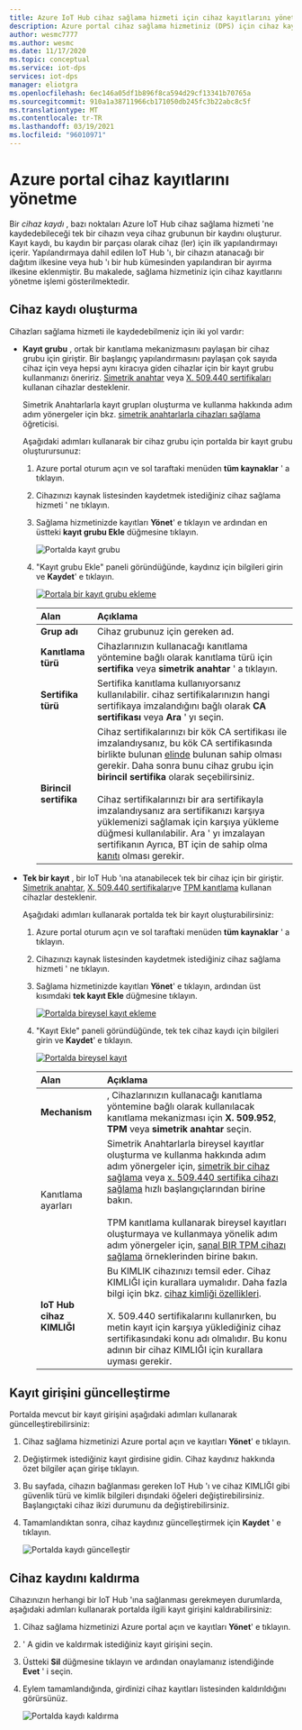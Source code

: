 ```yaml
---
title: Azure IoT Hub cihaz sağlama hizmeti için cihaz kayıtlarını yönetme Azure portal
description: Azure portal cihaz sağlama hizmetiniz (DPS) için cihaz kayıtlarını yönetme
author: wesmc7777
ms.author: wesmc
ms.date: 11/17/2020
ms.topic: conceptual
ms.service: iot-dps
services: iot-dps
manager: eliotgra
ms.openlocfilehash: 6ec146a05df1b896f8ca594d29cf13341b70765a
ms.sourcegitcommit: 910a1a38711966cb171050db245fc3b22abc8c5f
ms.translationtype: MT
ms.contentlocale: tr-TR
ms.lasthandoff: 03/19/2021
ms.locfileid: "96010971"
---
```

# <a name="how-to-manage-device-enrollments-with-azure-portal"></a>Azure portal cihaz kayıtlarını yönetme

Bir *cihaz kaydı* , bazı noktaları Azure IoT Hub cihaz sağlama hizmeti 'ne kaydedebileceği tek bir cihazın veya cihaz grubunun bir kaydını oluşturur. Kayıt kaydı, bu kaydın bir parçası olarak cihaz (ler) için ilk yapılandırmayı içerir. Yapılandırmaya dahil edilen IoT Hub 'ı, bir cihazın atanacağı bir dağıtım ilkesine veya hub 'ı bir hub kümesinden yapılandıran bir ayırma ilkesine eklenmiştir. Bu makalede, sağlama hizmetiniz için cihaz kayıtlarını yönetme işlemi gösterilmektedir.


## <a name="create-a-device-enrollment"></a>Cihaz kaydı oluşturma

Cihazları sağlama hizmeti ile kaydedebilmeniz için iki yol vardır:

* **Kayıt grubu** , ortak bir kanıtlama mekanizmasını paylaşan bir cihaz grubu için giriştir. Bir başlangıç yapılandırmasını paylaşan çok sayıda cihaz için veya hepsi aynı kiracıya giden cihazlar için bir kayıt grubu kullanmanızı öneririz. [Simetrik anahtar](concepts-symmetric-key-attestation.md) veya [X. 509.440 sertifikaları](concepts-x509-attestation.md) kullanan cihazlar desteklenir. 

    Simetrik Anahtarlarla kayıt grupları oluşturma ve kullanma hakkında adım adım yönergeler için bkz. [simetrik anahtarlarla cihazları sağlama](how-to-legacy-device-symm-key.md) öğreticisi.

    Aşağıdaki adımları kullanarak bir cihaz grubu için portalda bir kayıt grubu oluşturursunuz:

    1. Azure portal oturum açın ve sol taraftaki menüden **tüm kaynaklar** ' a tıklayın.  
    1. Cihazınızı kaynak listesinden kaydetmek istediğiniz cihaz sağlama hizmeti ' ne tıklayın.  
    1. Sağlama hizmetinizde kayıtları **Yönet**' e tıklayın ve ardından en üstteki **kayıt grubu Ekle** düğmesine tıklayın.  
     
        ![Portalda kayıt grubu](./media/how-to-manage-enrollments/add-group-enrollment.png)
        
    1. "Kayıt grubu Ekle" paneli göründüğünde, kaydınız için bilgileri girin ve **Kaydet**' e tıklayın.  
     
        [![Portala bir kayıt grubu ekleme](./media/how-to-manage-enrollments/group-enrollment.png)](./media/how-to-manage-enrollments/group-enrollment.png#lightbox)
        
        | Alan | Açıklama |
        | :--- | :--- |
        | **Grup adı** | Cihaz grubunuz için gereken ad. |
        | **Kanıtlama türü** | Cihazlarınızın kullanacağı kanıtlama yöntemine bağlı olarak kanıtlama türü için **sertifika** veya **simetrik anahtar** ' a tıklayın. |
        | **Sertifika türü** | Sertifika kanıtlama kullanıyorsanız kullanılabilir. cihaz sertifikalarınızın hangi sertifikaya imzalandığını bağlı olarak **CA sertifikası** veya **Ara** ' yı seçin. |
        | **Birincil sertifika** | Cihaz sertifikalarınızı bir kök CA sertifikası ile imzalandıysanız, bu kök CA sertifikasında birlikte bulunan [elinde](how-to-verify-certificates.md) bulunan sahip olması gerekir. Daha sonra bunu cihaz grubu için **birincil sertifika** olarak seçebilirsiniz.<br><br>Cihaz sertifikalarınızı bir ara sertifikayla imzalandıysanız ara sertifikanızı karşıya yüklemenizi sağlamak için karşıya yükleme düğmesi kullanılabilir. Ara ' yı imzalayan sertifikanın Ayrıca, BT için de sahip olma [kanıtı](how-to-verify-certificates.md) olması gerekir. |

        
    

* **Tek bir kayıt** , bir IoT Hub 'ına atanabilecek tek bir cihaz için bir giriştir. [Simetrik anahtar](concepts-symmetric-key-attestation.md), [X. 509.440 sertifikaları](concepts-x509-attestation.md)ve [TPM kanıtlama](concepts-tpm-attestation.md) kullanan cihazlar desteklenir. 

    Aşağıdaki adımları kullanarak portalda tek bir kayıt oluşturabilirsiniz:

    1. Azure portal oturum açın ve sol taraftaki menüden **tüm kaynaklar** ' a tıklayın.
    1. Cihazınızı kaynak listesinden kaydetmek istediğiniz cihaz sağlama hizmeti ' ne tıklayın.
    1. Sağlama hizmetinizde kayıtları **Yönet**' e tıklayın, ardından üst kısımdaki **tek kayıt Ekle** düğmesine tıklayın.   

       [![Portalda bireysel kayıt ekleme](./media/how-to-manage-enrollments/add-individual-enrollment.png)](./media/how-to-manage-enrollments/add-individual-enrollment.png#lightbox)

    1. "Kayıt Ekle" paneli göründüğünde, tek tek cihaz kaydı için bilgileri girin ve **Kaydet**' e tıklayın. 
     
        [![Portalda bireysel kayıt](./media/how-to-manage-enrollments/individual-enrollment.png)](./media/how-to-manage-enrollments/individual-enrollment.png#lightbox)
    
        | Alan | Açıklama |
        | :--- | :--- |
        | **Mechanism** | , Cihazlarınızın kullanacağı kanıtlama yöntemine bağlı olarak kullanılacak kanıtlama mekanizması için **X. 509.952**, **TPM** veya **simetrik anahtar** seçin. |
        | Kanıtlama ayarları | Simetrik Anahtarlarla bireysel kayıtlar oluşturma ve kullanma hakkında adım adım yönergeler için, [simetrik bir cihaz sağlama](quick-create-simulated-device-symmetric-key-java.md#create-a-device-enrollment) veya [x. 509.440 sertifika cihazı sağlama](quick-create-simulated-device-x509-java.md#create-a-self-signed-x509-device-certificate-and-individual-enrollment-entry) hızlı başlangıçlarından birine bakın.<br><br>TPM kanıtlama kullanarak bireysel kayıtları oluşturmaya ve kullanmaya yönelik adım adım yönergeler için, [sanal BIR TPM cihazı sağlama](quick-create-simulated-device-tpm-java.md#create-a-device-enrollment-entry) örneklerinden birine bakın.|
        | **IoT Hub cihaz KIMLIĞI** |  Bu KIMLIK cihazınızı temsil eder. Cihaz KIMLIĞI için kurallara uymalıdır. Daha fazla bilgi için bkz. [cihaz kimliği özellikleri](../iot-hub/iot-hub-devguide-identity-registry.md#device-identity-properties).<br><br>X. 509.440 sertifikalarını kullanırken, bu metin kayıt için karşıya yüklediğiniz cihaz sertifikasındaki konu adı olmalıdır. Bu konu adının bir cihaz KIMLIĞI için kurallara uyması gerekir.|
            


## <a name="update-an-enrollment-entry"></a>Kayıt girişini güncelleştirme
Portalda mevcut bir kayıt girişini aşağıdaki adımları kullanarak güncelleştirebilirsiniz:

1. Cihaz sağlama hizmetinizi Azure portal açın ve kayıtları **Yönet**' e tıklayın. 
1. Değiştirmek istediğiniz kayıt girdisine gidin. Cihaz kaydınız hakkında özet bilgiler açan girişe tıklayın. 
1. Bu sayfada, cihazın bağlanması gereken IoT Hub 'ı ve cihaz KIMLIĞI gibi güvenlik türü ve kimlik bilgileri dışındaki öğeleri değiştirebilirsiniz. Başlangıçtaki cihaz ikizi durumunu da değiştirebilirsiniz. 
1. Tamamlandıktan sonra, cihaz kaydınız güncelleştirmek için **Kaydet** ' e tıklayın. 

    ![Portalda kaydı güncelleştir](./media/how-to-manage-enrollments/update-enrollment.png)

## <a name="remove-a-device-enrollment"></a>Cihaz kaydını kaldırma
Cihazınızın herhangi bir IoT Hub 'ına sağlanması gerekmeyen durumlarda, aşağıdaki adımları kullanarak portalda ilgili kayıt girişini kaldırabilirsiniz:

1. Cihaz sağlama hizmetinizi Azure portal açın ve kayıtları **Yönet**' e tıklayın. 
1. ' A gidin ve kaldırmak istediğiniz kayıt girişini seçin. 
1. Üstteki **Sil** düğmesine tıklayın ve ardından onaylamanız istendiğinde **Evet** ' i seçin. 
1. Eylem tamamlandığında, girdinizi cihaz kayıtları listesinden kaldırıldığını görürsünüz. 
 
    ![Portalda kaydı kaldırma](./media/how-to-manage-enrollments/remove-enrollment.png)